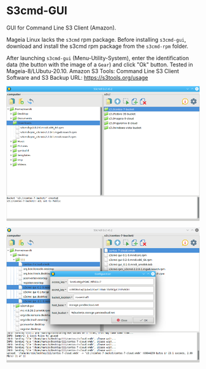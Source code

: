 # S3cmd-GUI
GUI for Command Line S3 Client (Amazon). 

Mageia Linux lacks the `s3cmd` rpm package. Before installing `s3cmd-gui`, download and install the s3cmd rpm package from the `s3cmd-rpm` folder.

After launching `s3cmd-gui` (Menu-Utility-System), enter the identification data (the button with the image of a `Gear`) and click "Ok" button. Tested in Mageia-8/LUbutu-20.10. Amazon S3 Tools: Command Line S3 Client Software and S3 Backup URL: https://s3tools.org/usage

![](https://github.com/AKotov-dev/s3cmd-gui/blob/main/screenshot/s3cmd-gui1.png)

![](https://github.com/AKotov-dev/s3cmd-gui/blob/main/screenshot/s3cmd-gui2.png)
